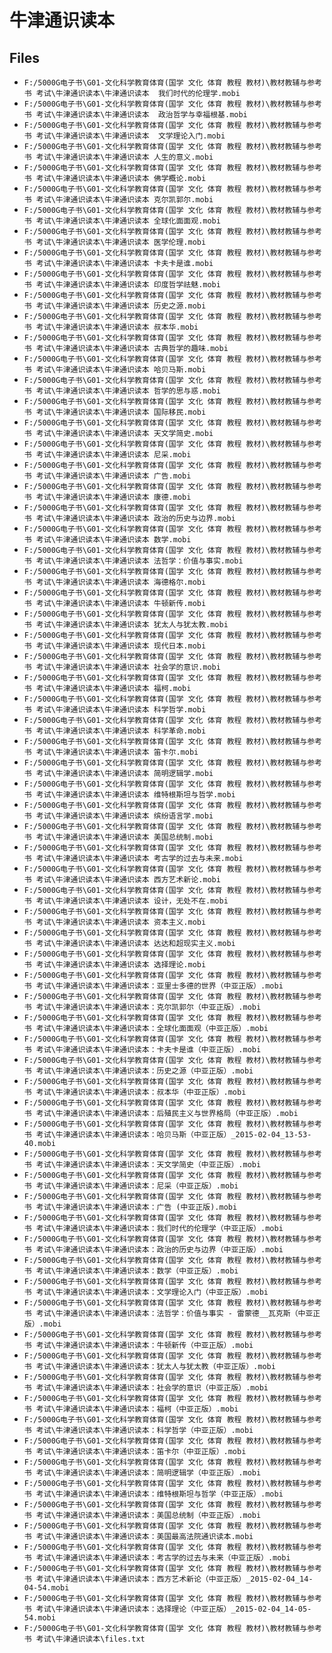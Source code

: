 # 牛津通识读本

## Files

- `F:/5000G电子书\G01-文化科学教育体育(国学 文化 体育 教程 教材)\教材教辅与参考书 考试\牛津通识读本\牛津通识读本  我们时代的伦理学.mobi`
- `F:/5000G电子书\G01-文化科学教育体育(国学 文化 体育 教程 教材)\教材教辅与参考书 考试\牛津通识读本\牛津通识读本  政治哲学与幸福根基.mobi`
- `F:/5000G电子书\G01-文化科学教育体育(国学 文化 体育 教程 教材)\教材教辅与参考书 考试\牛津通识读本\牛津通识读本  文学理论入门.mobi`
- `F:/5000G电子书\G01-文化科学教育体育(国学 文化 体育 教程 教材)\教材教辅与参考书 考试\牛津通识读本\牛津通识读本 人生的意义.mobi`
- `F:/5000G电子书\G01-文化科学教育体育(国学 文化 体育 教程 教材)\教材教辅与参考书 考试\牛津通识读本\牛津通识读本 佛学概论.mobi`
- `F:/5000G电子书\G01-文化科学教育体育(国学 文化 体育 教程 教材)\教材教辅与参考书 考试\牛津通识读本\牛津通识读本 克尔凯郭尔.mobi`
- `F:/5000G电子书\G01-文化科学教育体育(国学 文化 体育 教程 教材)\教材教辅与参考书 考试\牛津通识读本\牛津通识读本 全球化面面观.mobi`
- `F:/5000G电子书\G01-文化科学教育体育(国学 文化 体育 教程 教材)\教材教辅与参考书 考试\牛津通识读本\牛津通识读本 医学伦理.mobi`
- `F:/5000G电子书\G01-文化科学教育体育(国学 文化 体育 教程 教材)\教材教辅与参考书 考试\牛津通识读本\牛津通识读本 卡夫卡是谁.mobi`
- `F:/5000G电子书\G01-文化科学教育体育(国学 文化 体育 教程 教材)\教材教辅与参考书 考试\牛津通识读本\牛津通识读本 印度哲学祛魅.mobi`
- `F:/5000G电子书\G01-文化科学教育体育(国学 文化 体育 教程 教材)\教材教辅与参考书 考试\牛津通识读本\牛津通识读本 历史之源.mobi`
- `F:/5000G电子书\G01-文化科学教育体育(国学 文化 体育 教程 教材)\教材教辅与参考书 考试\牛津通识读本\牛津通识读本 叔本华.mobi`
- `F:/5000G电子书\G01-文化科学教育体育(国学 文化 体育 教程 教材)\教材教辅与参考书 考试\牛津通识读本\牛津通识读本 古典哲学的趣味.mobi`
- `F:/5000G电子书\G01-文化科学教育体育(国学 文化 体育 教程 教材)\教材教辅与参考书 考试\牛津通识读本\牛津通识读本 哈贝马斯.mobi`
- `F:/5000G电子书\G01-文化科学教育体育(国学 文化 体育 教程 教材)\教材教辅与参考书 考试\牛津通识读本\牛津通识读本 哲学的思与惑.mobi`
- `F:/5000G电子书\G01-文化科学教育体育(国学 文化 体育 教程 教材)\教材教辅与参考书 考试\牛津通识读本\牛津通识读本 国际移民.mobi`
- `F:/5000G电子书\G01-文化科学教育体育(国学 文化 体育 教程 教材)\教材教辅与参考书 考试\牛津通识读本\牛津通识读本 天文学简史.mobi`
- `F:/5000G电子书\G01-文化科学教育体育(国学 文化 体育 教程 教材)\教材教辅与参考书 考试\牛津通识读本\牛津通识读本 尼采.mobi`
- `F:/5000G电子书\G01-文化科学教育体育(国学 文化 体育 教程 教材)\教材教辅与参考书 考试\牛津通识读本\牛津通识读本 广告.mobi`
- `F:/5000G电子书\G01-文化科学教育体育(国学 文化 体育 教程 教材)\教材教辅与参考书 考试\牛津通识读本\牛津通识读本 康德.mobi`
- `F:/5000G电子书\G01-文化科学教育体育(国学 文化 体育 教程 教材)\教材教辅与参考书 考试\牛津通识读本\牛津通识读本 政治的历史与边界.mobi`
- `F:/5000G电子书\G01-文化科学教育体育(国学 文化 体育 教程 教材)\教材教辅与参考书 考试\牛津通识读本\牛津通识读本 数学.mobi`
- `F:/5000G电子书\G01-文化科学教育体育(国学 文化 体育 教程 教材)\教材教辅与参考书 考试\牛津通识读本\牛津通识读本 法哲学：价值与事实.mobi`
- `F:/5000G电子书\G01-文化科学教育体育(国学 文化 体育 教程 教材)\教材教辅与参考书 考试\牛津通识读本\牛津通识读本 海德格尔.mobi`
- `F:/5000G电子书\G01-文化科学教育体育(国学 文化 体育 教程 教材)\教材教辅与参考书 考试\牛津通识读本\牛津通识读本 牛顿新传.mobi`
- `F:/5000G电子书\G01-文化科学教育体育(国学 文化 体育 教程 教材)\教材教辅与参考书 考试\牛津通识读本\牛津通识读本 犹太人与犹太教.mobi`
- `F:/5000G电子书\G01-文化科学教育体育(国学 文化 体育 教程 教材)\教材教辅与参考书 考试\牛津通识读本\牛津通识读本 现代日本.mobi`
- `F:/5000G电子书\G01-文化科学教育体育(国学 文化 体育 教程 教材)\教材教辅与参考书 考试\牛津通识读本\牛津通识读本 社会学的意识.mobi`
- `F:/5000G电子书\G01-文化科学教育体育(国学 文化 体育 教程 教材)\教材教辅与参考书 考试\牛津通识读本\牛津通识读本 福柯.mobi`
- `F:/5000G电子书\G01-文化科学教育体育(国学 文化 体育 教程 教材)\教材教辅与参考书 考试\牛津通识读本\牛津通识读本 科学哲学.mobi`
- `F:/5000G电子书\G01-文化科学教育体育(国学 文化 体育 教程 教材)\教材教辅与参考书 考试\牛津通识读本\牛津通识读本 科学革命.mobi`
- `F:/5000G电子书\G01-文化科学教育体育(国学 文化 体育 教程 教材)\教材教辅与参考书 考试\牛津通识读本\牛津通识读本 笛卡尔.mobi`
- `F:/5000G电子书\G01-文化科学教育体育(国学 文化 体育 教程 教材)\教材教辅与参考书 考试\牛津通识读本\牛津通识读本 简明逻辑学.mobi`
- `F:/5000G电子书\G01-文化科学教育体育(国学 文化 体育 教程 教材)\教材教辅与参考书 考试\牛津通识读本\牛津通识读本 维特根斯坦与哲学.mobi`
- `F:/5000G电子书\G01-文化科学教育体育(国学 文化 体育 教程 教材)\教材教辅与参考书 考试\牛津通识读本\牛津通识读本 缤纷语言学.mobi`
- `F:/5000G电子书\G01-文化科学教育体育(国学 文化 体育 教程 教材)\教材教辅与参考书 考试\牛津通识读本\牛津通识读本 美国总统制.mobi`
- `F:/5000G电子书\G01-文化科学教育体育(国学 文化 体育 教程 教材)\教材教辅与参考书 考试\牛津通识读本\牛津通识读本 考古学的过去与未来.mobi`
- `F:/5000G电子书\G01-文化科学教育体育(国学 文化 体育 教程 教材)\教材教辅与参考书 考试\牛津通识读本\牛津通识读本 西方艺术新论.mobi`
- `F:/5000G电子书\G01-文化科学教育体育(国学 文化 体育 教程 教材)\教材教辅与参考书 考试\牛津通识读本\牛津通识读本 设计，无处不在.mobi`
- `F:/5000G电子书\G01-文化科学教育体育(国学 文化 体育 教程 教材)\教材教辅与参考书 考试\牛津通识读本\牛津通识读本 资本主义.mobi`
- `F:/5000G电子书\G01-文化科学教育体育(国学 文化 体育 教程 教材)\教材教辅与参考书 考试\牛津通识读本\牛津通识读本 达达和超现实主义.mobi`
- `F:/5000G电子书\G01-文化科学教育体育(国学 文化 体育 教程 教材)\教材教辅与参考书 考试\牛津通识读本\牛津通识读本 选择理论.mobi`
- `F:/5000G电子书\G01-文化科学教育体育(国学 文化 体育 教程 教材)\教材教辅与参考书 考试\牛津通识读本\牛津通识读本：亚里士多德的世界（中亚正版）.mobi`
- `F:/5000G电子书\G01-文化科学教育体育(国学 文化 体育 教程 教材)\教材教辅与参考书 考试\牛津通识读本\牛津通识读本：克尔凯郭尔（中亚正版）.mobi`
- `F:/5000G电子书\G01-文化科学教育体育(国学 文化 体育 教程 教材)\教材教辅与参考书 考试\牛津通识读本\牛津通识读本：全球化面面观（中亚正版）.mobi`
- `F:/5000G电子书\G01-文化科学教育体育(国学 文化 体育 教程 教材)\教材教辅与参考书 考试\牛津通识读本\牛津通识读本：卡夫卡是谁（中亚正版）.mobi`
- `F:/5000G电子书\G01-文化科学教育体育(国学 文化 体育 教程 教材)\教材教辅与参考书 考试\牛津通识读本\牛津通识读本：历史之源（中亚正版）.mobi`
- `F:/5000G电子书\G01-文化科学教育体育(国学 文化 体育 教程 教材)\教材教辅与参考书 考试\牛津通识读本\牛津通识读本：叔本华（中亚正版）.mobi`
- `F:/5000G电子书\G01-文化科学教育体育(国学 文化 体育 教程 教材)\教材教辅与参考书 考试\牛津通识读本\牛津通识读本：后殖民主义与世界格局（中亚正版）.mobi`
- `F:/5000G电子书\G01-文化科学教育体育(国学 文化 体育 教程 教材)\教材教辅与参考书 考试\牛津通识读本\牛津通识读本：哈贝马斯（中亚正版）_2015-02-04_13-53-40.mobi`
- `F:/5000G电子书\G01-文化科学教育体育(国学 文化 体育 教程 教材)\教材教辅与参考书 考试\牛津通识读本\牛津通识读本：天文学简史（中亚正版）.mobi`
- `F:/5000G电子书\G01-文化科学教育体育(国学 文化 体育 教程 教材)\教材教辅与参考书 考试\牛津通识读本\牛津通识读本：尼采（中亚正版）.mobi`
- `F:/5000G电子书\G01-文化科学教育体育(国学 文化 体育 教程 教材)\教材教辅与参考书 考试\牛津通识读本\牛津通识读本：广告 (中亚正版).mobi`
- `F:/5000G电子书\G01-文化科学教育体育(国学 文化 体育 教程 教材)\教材教辅与参考书 考试\牛津通识读本\牛津通识读本：我们时代的伦理学（中亚正版）.mobi`
- `F:/5000G电子书\G01-文化科学教育体育(国学 文化 体育 教程 教材)\教材教辅与参考书 考试\牛津通识读本\牛津通识读本：政治的历史与边界（中亚正版）.mobi`
- `F:/5000G电子书\G01-文化科学教育体育(国学 文化 体育 教程 教材)\教材教辅与参考书 考试\牛津通识读本\牛津通识读本：数学（中亚正版）.mobi`
- `F:/5000G电子书\G01-文化科学教育体育(国学 文化 体育 教程 教材)\教材教辅与参考书 考试\牛津通识读本\牛津通识读本：文学理论入门（中亚正版）.mobi`
- `F:/5000G电子书\G01-文化科学教育体育(国学 文化 体育 教程 教材)\教材教辅与参考书 考试\牛津通识读本\牛津通识读本：法哲学：价值与事实 - 雷蒙德__瓦克斯（中亚正版）.mobi`
- `F:/5000G电子书\G01-文化科学教育体育(国学 文化 体育 教程 教材)\教材教辅与参考书 考试\牛津通识读本\牛津通识读本：牛顿新传（中亚正版）.mobi`
- `F:/5000G电子书\G01-文化科学教育体育(国学 文化 体育 教程 教材)\教材教辅与参考书 考试\牛津通识读本\牛津通识读本：犹太人与犹太教（中亚正版）.mobi`
- `F:/5000G电子书\G01-文化科学教育体育(国学 文化 体育 教程 教材)\教材教辅与参考书 考试\牛津通识读本\牛津通识读本：社会学的意识（中亚正版）.mobi`
- `F:/5000G电子书\G01-文化科学教育体育(国学 文化 体育 教程 教材)\教材教辅与参考书 考试\牛津通识读本\牛津通识读本：福柯（中亚正版）.mobi`
- `F:/5000G电子书\G01-文化科学教育体育(国学 文化 体育 教程 教材)\教材教辅与参考书 考试\牛津通识读本\牛津通识读本：科学哲学（中亚正版）.mobi`
- `F:/5000G电子书\G01-文化科学教育体育(国学 文化 体育 教程 教材)\教材教辅与参考书 考试\牛津通识读本\牛津通识读本：笛卡尔（中亚正版）.mobi`
- `F:/5000G电子书\G01-文化科学教育体育(国学 文化 体育 教程 教材)\教材教辅与参考书 考试\牛津通识读本\牛津通识读本：简明逻辑学（中亚正版）.mobi`
- `F:/5000G电子书\G01-文化科学教育体育(国学 文化 体育 教程 教材)\教材教辅与参考书 考试\牛津通识读本\牛津通识读本：维特根斯坦与哲学（中亚正版）.mobi`
- `F:/5000G电子书\G01-文化科学教育体育(国学 文化 体育 教程 教材)\教材教辅与参考书 考试\牛津通识读本\牛津通识读本：美国总统制（中亚正版）.mobi`
- `F:/5000G电子书\G01-文化科学教育体育(国学 文化 体育 教程 教材)\教材教辅与参考书 考试\牛津通识读本\牛津通识读本：美国最高法院通识读本.mobi`
- `F:/5000G电子书\G01-文化科学教育体育(国学 文化 体育 教程 教材)\教材教辅与参考书 考试\牛津通识读本\牛津通识读本：考古学的过去与未来（中亚正版）.mobi`
- `F:/5000G电子书\G01-文化科学教育体育(国学 文化 体育 教程 教材)\教材教辅与参考书 考试\牛津通识读本\牛津通识读本：西方艺术新论（中亚正版）_2015-02-04_14-04-54.mobi`
- `F:/5000G电子书\G01-文化科学教育体育(国学 文化 体育 教程 教材)\教材教辅与参考书 考试\牛津通识读本\牛津通识读本：选择理论（中亚正版）_2015-02-04_14-05-54.mobi`
- `F:/5000G电子书\G01-文化科学教育体育(国学 文化 体育 教程 教材)\教材教辅与参考书 考试\牛津通识读本\files.txt`
